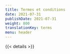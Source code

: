 ```yaml
---
title: Termes et conditions
date: 2021-07-31
publishDate: 2021-07-31
weight: 800
translationKey: terms
menu: header
---
```

{{< details >}}

